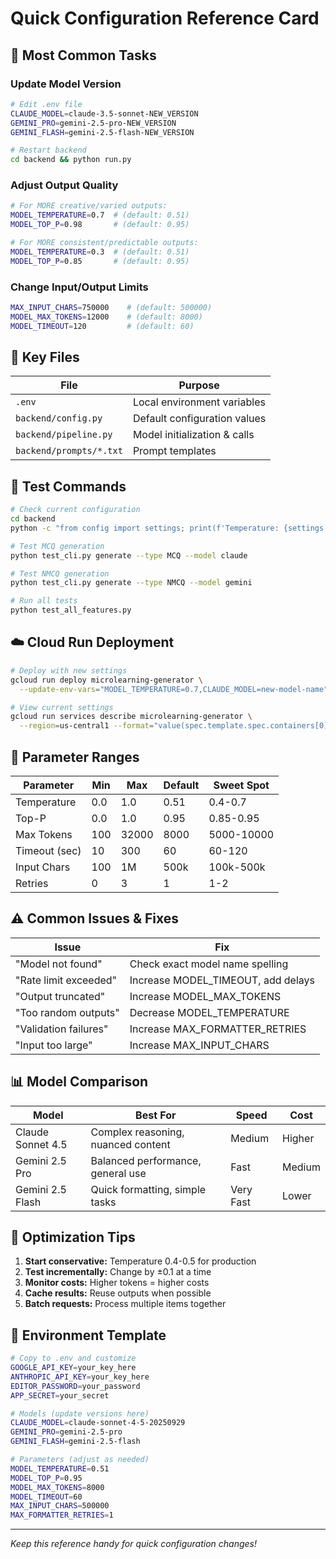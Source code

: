 # Quick Configuration Reference Card

## 🚀 Most Common Tasks

### Update Model Version
```bash
# Edit .env file
CLAUDE_MODEL=claude-3.5-sonnet-NEW_VERSION
GEMINI_PRO=gemini-2.5-pro-NEW_VERSION
GEMINI_FLASH=gemini-2.5-flash-NEW_VERSION

# Restart backend
cd backend && python run.py
```

### Adjust Output Quality
```bash
# For MORE creative/varied outputs:
MODEL_TEMPERATURE=0.7  # (default: 0.51)
MODEL_TOP_P=0.98       # (default: 0.95)

# For MORE consistent/predictable outputs:
MODEL_TEMPERATURE=0.3  # (default: 0.51)
MODEL_TOP_P=0.85       # (default: 0.95)
```

### Change Input/Output Limits
```bash
MAX_INPUT_CHARS=750000    # (default: 500000)
MODEL_MAX_TOKENS=12000    # (default: 8000)
MODEL_TIMEOUT=120         # (default: 60)
```

## 📁 Key Files

| File | Purpose |
|------|---------|
| `.env` | Local environment variables |
| `backend/config.py` | Default configuration values |
| `backend/pipeline.py` | Model initialization & calls |
| `backend/prompts/*.txt` | Prompt templates |

## 🧪 Test Commands

```bash
# Check current configuration
cd backend
python -c "from config import settings; print(f'Temperature: {settings.model_temperature}')"

# Test MCQ generation
python test_cli.py generate --type MCQ --model claude

# Test NMCQ generation
python test_cli.py generate --type NMCQ --model gemini

# Run all tests
python test_all_features.py
```

## ☁️ Cloud Run Deployment

```bash
# Deploy with new settings
gcloud run deploy microlearning-generator \
  --update-env-vars="MODEL_TEMPERATURE=0.7,CLAUDE_MODEL=new-model-name"

# View current settings
gcloud run services describe microlearning-generator \
  --region=us-central1 --format="value(spec.template.spec.containers[0].env[].value)"
```

## 🔢 Parameter Ranges

| Parameter | Min | Max | Default | Sweet Spot |
|-----------|-----|-----|---------|------------|
| Temperature | 0.0 | 1.0 | 0.51 | 0.4-0.7 |
| Top-P | 0.0 | 1.0 | 0.95 | 0.85-0.95 |
| Max Tokens | 100 | 32000 | 8000 | 5000-10000 |
| Timeout (sec) | 10 | 300 | 60 | 60-120 |
| Input Chars | 100 | 1M | 500k | 100k-500k |
| Retries | 0 | 3 | 1 | 1-2 |

## ⚠️ Common Issues & Fixes

| Issue | Fix |
|-------|-----|
| "Model not found" | Check exact model name spelling |
| "Rate limit exceeded" | Increase MODEL_TIMEOUT, add delays |
| "Output truncated" | Increase MODEL_MAX_TOKENS |
| "Too random outputs" | Decrease MODEL_TEMPERATURE |
| "Validation failures" | Increase MAX_FORMATTER_RETRIES |
| "Input too large" | Increase MAX_INPUT_CHARS |

## 📊 Model Comparison

| Model | Best For | Speed | Cost |
|-------|----------|-------|------|
| Claude Sonnet 4.5 | Complex reasoning, nuanced content | Medium | Higher |
| Gemini 2.5 Pro | Balanced performance, general use | Fast | Medium |
| Gemini 2.5 Flash | Quick formatting, simple tasks | Very Fast | Lower |

## 🎯 Optimization Tips

1. **Start conservative:** Temperature 0.4-0.5 for production
2. **Test incrementally:** Change by ±0.1 at a time
3. **Monitor costs:** Higher tokens = higher costs
4. **Cache results:** Reuse outputs when possible
5. **Batch requests:** Process multiple items together

## 📝 Environment Template

```bash
# Copy to .env and customize
GOOGLE_API_KEY=your_key_here
ANTHROPIC_API_KEY=your_key_here
EDITOR_PASSWORD=your_password
APP_SECRET=your_secret

# Models (update versions here)
CLAUDE_MODEL=claude-sonnet-4-5-20250929
GEMINI_PRO=gemini-2.5-pro
GEMINI_FLASH=gemini-2.5-flash

# Parameters (adjust as needed)
MODEL_TEMPERATURE=0.51
MODEL_TOP_P=0.95
MODEL_MAX_TOKENS=8000
MODEL_TIMEOUT=60
MAX_INPUT_CHARS=500000
MAX_FORMATTER_RETRIES=1
```

---
*Keep this reference handy for quick configuration changes!*
